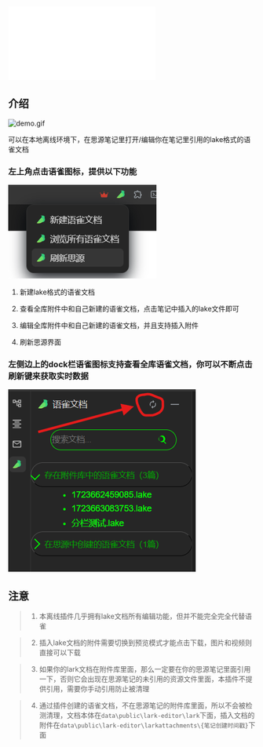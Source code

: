 
![更新日志](CHANGELOG.md)

## 介绍

![demo.gif](demo.gif)

可以在本地离线环境下，在思源笔记里打开/编辑你在笔记里引用的lake格式的语雀文档

### 左上角点击语雀图标，提供以下功能

![img.png](img.png)

1. 新建lake格式的语雀文档

2. 查看全库附件中和自己新建的语雀文档，点击笔记中插入的lake文件即可

3. 编辑全库附件中和自己新建的语雀文档，并且支持插入附件

4. 刷新思源界面

### 左侧边上的dock栏语雀图标支持查看全库语雀文档，你可以不断点击刷新键来获取实时数据

![img_1.png](img_1.png)

## 注意
> 1. 本离线插件几乎拥有lake文档所有编辑功能，但并不能完全完全代替语雀

> 2. 插入lake文档的附件需要切换到预览模式才能点击下载，图片和视频则直接可以下载

> 3. 如果你的lark文档在附件库里面，那么一定要在你的思源笔记里面引用一下，否则它会出现在思源笔记的未引用的资源文件里面，本插件不提供引用，需要你手动引用防止被清理

> 4. 通过插件创建的语雀文档，不在思源笔记的附件库里面，所以不会被检测清理，文档本体在`data\public\lark-editor\lark`下面，插入文档的附件在`data\public\lark-editor\larkattachments\{笔记创建时间戳}`下面
